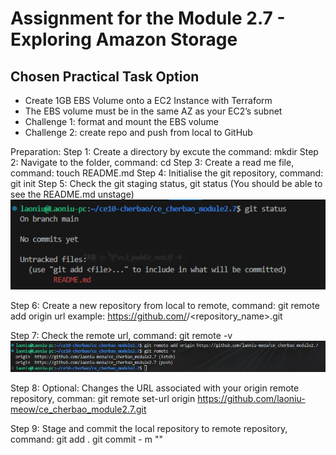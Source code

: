 # Assignment for the Module 2.7 - Exploring Amazon Storage

## Chosen Practical Task Option

- Create 1GB EBS Volume onto a EC2 Instance with Terraform
- The EBS volume must be in the same AZ as your EC2’s subnet
- Challenge 1: format and mount the EBS volume
- Challenge 2: create repo and push from local to GitHub

Preparation:
Step 1: Create a directory by excute the command: mkdir <foldername>
Step 2: Navigate to the folder, command: cd <foldername>
Step 3: Create a read me file, command: touch README.md
Step 4: Initialise the git repository, command: git init
Step 5: Check the git staging status, git status (You should be able to see the README.md unstage)
![Alt text](/public/command_git_status.png)

Step 6: Create a new repository from local to remote, command: git remote add origin <github url>
url example: https://github.com/<github username>/<repository_name>.git

Step 7: Check the remote url, command: git remote -v
![Alt text](/public/command_git_remote.png)

Step 8: Optional: Changes the URL associated with your origin remote repository, comman: git remote set-url origin https://github.com/laoniu-meow/ce_cherbao_module2.7.git

Step 9: Stage and commit the local repository to remote repository, command:
        git add .
        git commit - m "<commit message>"

